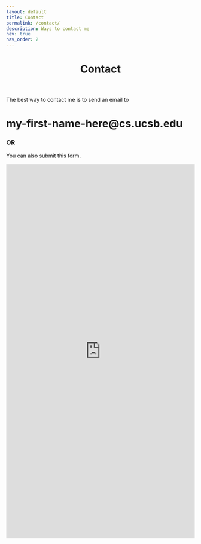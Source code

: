```yaml
---
layout: default
title: Contact
permalink: /contact/
description: Ways to contact me
nav: true
nav_order: 2
---
```


<header class="post-header">
  <h1 class="post-title">
    <span class="font-weight-bold">Contact</span>
  </h1>
</header>

The best way to contact me is to send an email to
<h1 class="email">my-first-name-here@cs.ucsb.edu</h1>

<h3 class='font-weight-bold'> OR </h3>

You can also submit this form.
<iframe src="https://docs.google.com/forms/d/e/1FAIpQLSd9B25SYoNy5y4yddRgDstaWPnXnVhe7rEJvfNuL_wZcwyMkw/viewform?embedded=true" width="100%" height="1000" frameborder="0" marginheight="0" marginwidth="0">Loading…</iframe>
